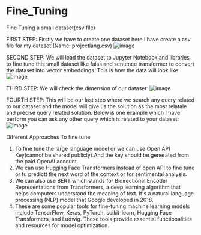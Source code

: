 # Fine_Tuning
Fine Tuning a small dataset(csv file)

FIRST STEP:
Firstly we have to create one dataset here I have create a csv file for my dataset.(Name: projectlang.csv)
![image](https://github.com/user-attachments/assets/41e6fd0f-d465-4a9a-a5cb-2d7310507cac)


SECOND STEP: 
We will load the dataset to Jupyter Notebook and libraries to fine tune this small dataset like faiss and sentence transformer to convert the dataset into vector embeddings.
This is how the data will look like:
![image](https://github.com/user-attachments/assets/74370509-b85c-456e-b2e4-8973875b7ce1)

THIRD STEP:
We will check the dimension of our dataset:
![image](https://github.com/user-attachments/assets/43dd4bc9-b74e-4fa2-a219-5edb0e78e1b8)

FOURTH STEP:
This will be our last step where we search any query related to our dataset and the model will give us the solution as the most relatale and precise query related solution.
Below is one example which I have perform you can ask any other query which is related to your dataset:
![image](https://github.com/user-attachments/assets/20b9214a-81c0-4c2c-a7a2-07e748ccae60)


Different Approaches To fine tune:
1. To fine tune the large language model or we can use Open API Key(cannot be shared publicly).And the key should be generated from the paid OpenAI account.
2. We can use Hugging Face Transformers instead of open API to fine tune or tu predictt the next word of the context or for sentimental analysis.
3. We can also use BERT which stands for Bidirectional Encoder Representations from Transformers, a deep learning algorithm that helps computers understand the meaning of text. It's a natural language processing (NLP) model that Google developed in 2018.
4. These are some popular tools for fine-tuning machine learning models include TensorFlow, Keras, PyTorch, scikit-learn, Hugging Face Transformers, and Ludwig. These tools provide essential functionalities and resources for model optimization.



